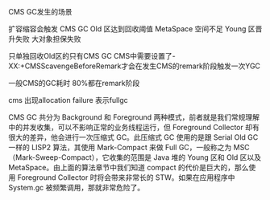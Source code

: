 CMS GC发生的场景

扩容缩容会触发 CMS GC
Old 区达到回收阈值
MetaSpace 空间不足
Young 区晋升失败
大对象担保失败

只单独回收Old区的只有CMS GC
CMS中需要设置了-XX:+CMSScavengeBeforeRemark才会在发生CMS的remark阶段触发一次YGC

一般CMS的GC耗时 80%都在remark阶段


cms 出现allocation failure 表示fullgc

CMS GC 共分为 Background 和 Foreground 两种模式，前者就是我们常规理解中的并发收集，可以不影响正常的业务线程运行，但 Foreground Collector 却有很大的差异，他会进行一次压缩式 GC。此压缩式 GC 使用的是跟 Serial Old GC 一样的 LISP2 算法，其使用 Mark-Compact 来做 Full GC，一般称之为 MSC（Mark-Sweep-Compact），它收集的范围是 Java 堆的 Young 区和 Old 区以及 MetaSpace。由上面的算法章节中我们知道 compact 的代价是巨大的，那么使用 Foreground Collector 时将会带来非常长的 STW。如果在应用程序中 System.gc 被频繁调用，那就非常危险了。